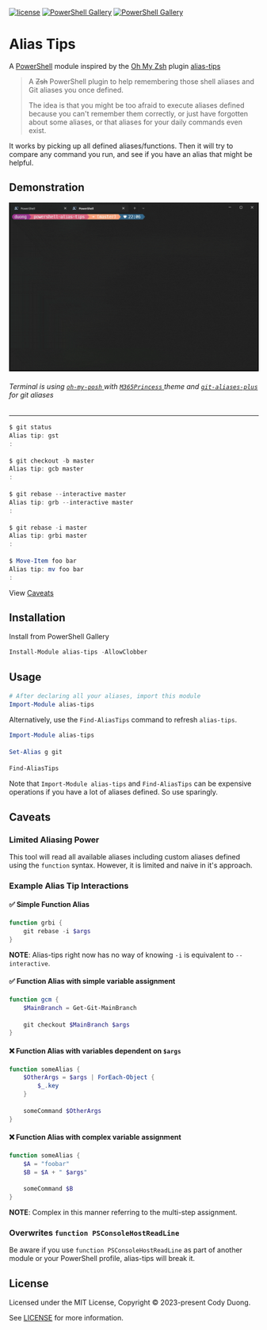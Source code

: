 [![license](https://img.shields.io/github/license/codyduong/powershell-alias-tips.svg)](./LICENSE)
[![PowerShell Gallery](https://img.shields.io/powershellgallery/v/alias-tips.svg)](https://www.powershellgallery.com/packages/alias-tips/)
[![PowerShell Gallery](https://img.shields.io/powershellgallery/dt/alias-tips.svg)](https://www.powershellgallery.com/packages/alias-tips/)

# Alias Tips

A [PowerShell](https://microsoft.com/powershell) module inspired by the [Oh My Zsh](https://github.com/robbyrussell/oh-my-zsh) plugin [alias-tips](https://github.com/djui/alias-tips)

> A ~~Zsh~~ PowerShell plugin to help remembering those shell aliases and Git aliases you once defined.
>
> The idea is that you might be too afraid to execute aliases defined because you can't remember them correctly, or just have forgotten about some aliases, or that aliases for your daily commands even exist.

It works by picking up all defined aliases/functions. Then it will try to compare any command you run, and see if you have an alias that might be helpful.

## Demonstration

![Gif Demonstration of Alias Tips](./docs/demo.gif)

###### Terminal is using [ `oh-my-posh` ](https://ohmyposh.dev/) with [ `M365Princess` ](https://ohmyposh.dev/docs/themes#m365princess) theme and [`git-aliases-plus`](https://github.com/codyduong/powershell-git-aliases-plus) for git aliases

------------------

```powershell
$ git status
Alias tip: gst
:

$ git checkout -b master
Alias tip: gcb master
:

$ git rebase --interactive master
Alias tip: grb --interactive master
:

$ git rebase -i master
Alias tip: grbi master
:

$ Move-Item foo bar
Alias tip: mv foo bar
:
```

View [Caveats](#caveats)

## Installation

Install from PowerShell Gallery

```powershell
Install-Module alias-tips -AllowClobber
```

## Usage

```powershell
# After declaring all your aliases, import this module
Import-Module alias-tips
```

Alternatively, use the `Find-AliasTips` command to refresh `alias-tips`.

```powershell
Import-Module alias-tips

Set-Alias g git

Find-AliasTips
```

Note that `Import-Module alias-tips` and `Find-AliasTips` can be expensive operations if you have
a lot of aliases defined. So use sparingly.

## Caveats

### Limited Aliasing Power

This tool will read all available aliases including custom aliases defined using the `function` syntax.
However, it is limited and naive in it's approach.

### Example Alias Tip Interactions

#### ✅ Simple Function Alias
```powershell
function grbi {
	git rebase -i $args
}
```
**NOTE**: Alias-tips right now has no way of knowing `-i` is equivalent to `--interactive`.

#### ✅ Function Alias with simple variable assignment
```powershell
function gcm {
	$MainBranch = Get-Git-MainBranch

	git checkout $MainBranch $args
}
```
#### ❌ Function Alias with variables dependent on `$args`
```powershell
function someAlias {
	$OtherArgs = $args | ForEach-Object {
		$_.key
	}

	someCommand $OtherArgs
}
```

#### ❌ Function Alias with complex variable assignment
```powershell
function someAlias {
	$A = "foobar"
	$B = $A + " $args"

	someCommand $B
}
```
**NOTE**: Complex in this manner referring to the multi-step assignment.

### Overwrites `function PSConsoleHostReadLine`

Be aware if you use `function PSConsoleHostReadLine` as part of another module or your PowerShell profile, 
alias-tips will break it.

## License

Licensed under the MIT License, Copyright © 2023-present Cody Duong.

See [LICENSE](./LICENSE) for more information.
